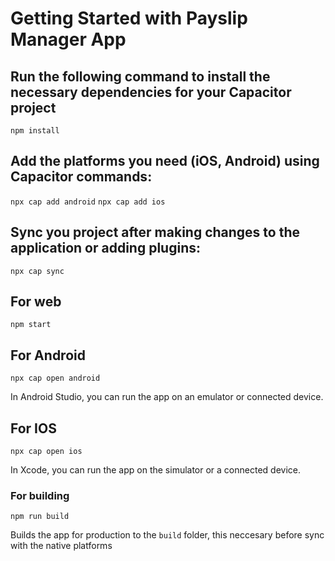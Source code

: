 # Getting Started with Payslip Manager App


## Run the following command to install the necessary dependencies for your Capacitor project
`npm install`

## Add the platforms you need (iOS, Android) using Capacitor commands:
`npx cap add android`
`npx cap add ios`

## Sync you project after making changes to the application or adding plugins:
`npx cap sync`

## For web 
`npm start`

## For Android 
`npx cap open android`

In Android Studio, you can run the app on an emulator or connected device.

## For IOS 
`npx cap open ios`

In Xcode, you can run the app on the simulator or a connected device.

### For building
`npm run build`

Builds the app for production to the `build` folder, this neccesary before sync with the native platforms
